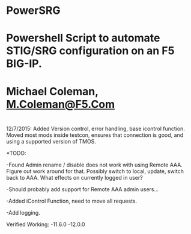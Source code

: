 # PowerSRG
# Powershell Script to automate STIG/SRG configuration on an F5 BIG-IP.
# Michael Coleman, M.Coleman@F5.Com
#

12/7/2015:  Added Version control, error handling, base icontrol function.  Moved most mods inside testcon, ensures that connection is good, and using a supported version of TMOS.

*TODO:

-Found Admin rename / disable does not work with using Remote AAA.
Figure out work around for that. Possibly switch to local, update,
switch back to AAA. What effects on currently logged in user?

-Should probably add support for Remote AAA admin users...

-Added iControl Function, need to move all requests.

-Add logging.

Verified Working:
-11.6.0
-12.0.0

